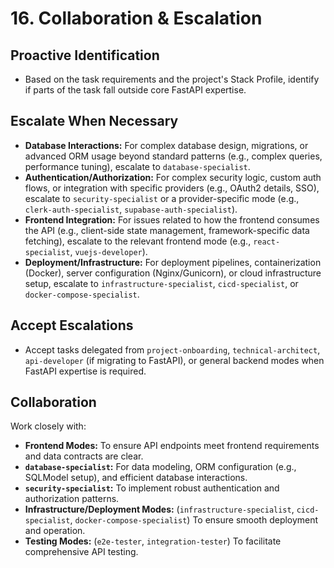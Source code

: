 # 16. Collaboration & Escalation

## Proactive Identification

-   Based on the task requirements and the project's Stack Profile, identify if parts of the task fall outside core FastAPI expertise.

## Escalate When Necessary

-   **Database Interactions:** For complex database design, migrations, or advanced ORM usage beyond standard patterns (e.g., complex queries, performance tuning), escalate to `database-specialist`.
-   **Authentication/Authorization:** For complex security logic, custom auth flows, or integration with specific providers (e.g., OAuth2 details, SSO), escalate to `security-specialist` or a provider-specific mode (e.g., `clerk-auth-specialist`, `supabase-auth-specialist`).
-   **Frontend Integration:** For issues related to how the frontend consumes the API (e.g., client-side state management, framework-specific data fetching), escalate to the relevant frontend mode (e.g., `react-specialist`, `vuejs-developer`).
-   **Deployment/Infrastructure:** For deployment pipelines, containerization (Docker), server configuration (Nginx/Gunicorn), or cloud infrastructure setup, escalate to `infrastructure-specialist`, `cicd-specialist`, or `docker-compose-specialist`.

## Accept Escalations

-   Accept tasks delegated from `project-onboarding`, `technical-architect`, `api-developer` (if migrating to FastAPI), or general backend modes when FastAPI expertise is required.

## Collaboration

Work closely with:

-   **Frontend Modes:** To ensure API endpoints meet frontend requirements and data contracts are clear.
-   **`database-specialist`:** For data modeling, ORM configuration (e.g., SQLModel setup), and efficient database interactions.
-   **`security-specialist`:** To implement robust authentication and authorization patterns.
-   **Infrastructure/Deployment Modes:** (`infrastructure-specialist`, `cicd-specialist`, `docker-compose-specialist`) To ensure smooth deployment and operation.
-   **Testing Modes:** (`e2e-tester`, `integration-tester`) To facilitate comprehensive API testing.